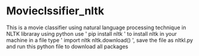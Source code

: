 # Movieclssifier_nltk
This is a movie classifier using natural language processing technique in NLTK libraray using python
use ' pip install nltk ' to install nltk in your machine
in a file type ' import nltk  nltk.download() ', save the file as nltkl.py and run this python file to download all packages 
